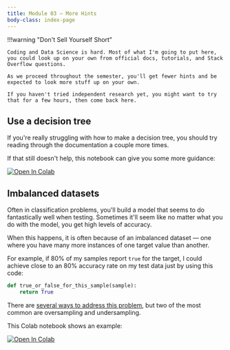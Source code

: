```yaml
---
title: Module 03 — More Hints
body-class: index-page
---
```


!!!warning "Don't Sell Yourself Short"

	Coding and Data Science is hard. Most of what I'm going to put here, you could look up on your own from official docs, tutorials, and Stack Overflow questions. 

	As we proceed throughout the semester, you'll get fewer hints and be expected to look more stuff up on your own.

	If you haven't tried independent research yet, you might want to try that for a few hours, then come back here.


## Use a decision tree

If you're really struggling with how to make a decision tree, you should try reading through the documentation a couple more times.

If that still doesn't help, this notebook can give you some more guidance:

[![Open In Colab](https://colab.research.google.com/assets/colab-badge.svg)](https://colab.research.google.com/github/byui-cse/cse450-course/blob/master/notebooks/module03_hint01.ipynb)

## Imbalanced datasets

Often in classification problems, you'll build a model that seems to do fantastically well when testing. Sometimes it'll seem like no matter what you do with the model, you get high levels of accuracy.

When this happens, it is often because of an imbalanced dataset — one where you have many more instances of one target value than another.

For example, if 80% of my samples report `true` for the target, I could achieve close to an 80% accuracy rate on
my test data just by using this code:

```python
def true_or_false_for_this_sample(sample):
	return True
```

There are [several ways to address this problem](https://stats.stackexchange.com/questions/28029/training-a-decision-tree-against-unbalanced-data), but two of the most common are oversampling and undersampling.

This Colab notebook shows an example:

[![Open In Colab](https://colab.research.google.com/assets/colab-badge.svg)](https://colab.research.google.com/github/byui-cse/cse450-course/blob/master/notebooks/module03_hint02.ipynb)
